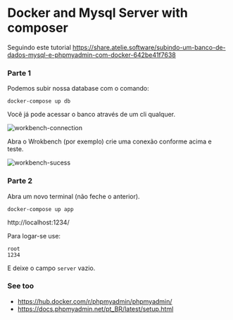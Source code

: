 # Docker and Mysql Server with composer

Seguindo este tutorial https://share.atelie.software/subindo-um-banco-de-dados-mysql-e-phpmyadmin-com-docker-642be41f7638


### Parte 1

Podemos subir nossa database com o comando:

    docker-compose up db

Você já pode acessar o banco através de um cli qualquer.

![workbench-connection](https://user-images.githubusercontent.com/1257048/97791900-517bd580-1bb6-11eb-900f-e73a07356894.png)

Abra o Wrokbench (por exemplo) crie uma conexão conforme acima e teste.

![workbench-sucess](https://user-images.githubusercontent.com/1257048/97791929-8ee06300-1bb6-11eb-8812-8f23f0b67e74.png)


### Parte 2

Abra um novo terminal (não feche o anterior).
    
    docker-compose up app
    
http://localhost:1234/

Para logar-se use:

    root
    1234

E deixe o campo `server` vazio.


### See too

- https://hub.docker.com/r/phpmyadmin/phpmyadmin/
- https://docs.phpmyadmin.net/pt_BR/latest/setup.html